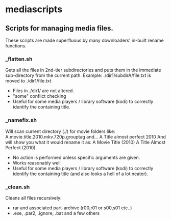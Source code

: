 # mediascripts

## Scripts for managing media files.

These scripts are made superfluous by many downloaders' in-built rename functions.

### _flatten.sh

Gets all the files in 2nd-tier subdirectories and puts them in the immediate sub-directory from the current path.
Example:
./dir1/subdirA/file.txt is moved to ./dir1/file.txt
* Files in ./dir1/ are not altered.
* "some" conflict checking
* Useful for some media players / library software (kodi) to correctly identify the containing title.

### _namefix.sh

Will scan current directory (./) for movie folders like:
  A.movie.title.2010.mkv.720p.grouptag
and...
  A Title almost perfect 2010
And will show you what it would rename it as:
  A Movie Title (2010)
  A Title Almost Perfect (2010)

* No action is performed unless specific arguments are given.
* Works reasonably well
* Useful for some media players / library software (kodi) to correctly identify the containing title (and
  also looks a hell of a lot neater).

### _clean.sh

Cleans all files recursively:
* rar and associated part-archive (r00,r01 or s00,s01 etc..)
* .exe, .par2, .ignore, .bat and a few others

